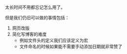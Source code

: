 太长时间不用都忘记怎么用了。

但是我们仍旧可以做的事情包括：
1. 网页改版
2. 简化写博客的难度
    - 例如文件头的定义我们应该定义为宏
    - 文件命名的时候如果能不需要手动添加日期就非常赞了
    